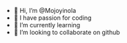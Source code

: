 - 👋 Hi, I’m @Mojoyinola
- 👀 I have passion for coding
- 🌱 I’m currently learning
- 💞️ I’m looking to collaborate on github
<!---
Mojoyinol/Mojoyinol is a ✨ special ✨ repository because its `README.md` (this file) appears on your GitHub profile.
You can click the Preview link to take a look at your changes.
--->
